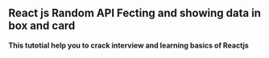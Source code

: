 ## React js Random API Fecting and showing data in box and card
**This tutotial help you to crack interview and learning basics of Reactjs**
